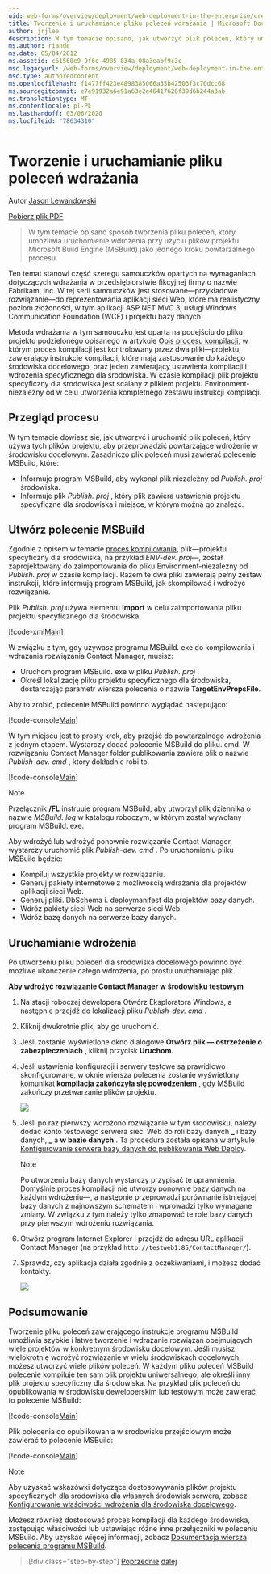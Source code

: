 ```yaml
---
uid: web-forms/overview/deployment/web-deployment-in-the-enterprise/creating-and-running-a-deployment-command-file
title: Tworzenie i uruchamianie pliku poleceń wdrażania | Microsoft Docs
author: jrjlee
description: W tym temacie opisano, jak utworzyć plik poleceń, który umożliwi uruchomienie wdrożenia przy użyciu plików projektu Microsoft Build Engine (MSBuild) jako jednego kroku, ponownie...
ms.author: riande
ms.date: 05/04/2012
ms.assetid: c61560e9-9f6c-4985-834a-08a3eabf9c3c
msc.legacyurl: /web-forms/overview/deployment/web-deployment-in-the-enterprise/creating-and-running-a-deployment-command-file
msc.type: authoredcontent
ms.openlocfilehash: f1477ff423e4898385066a35b42503f3c70dcc68
ms.sourcegitcommit: e7e91932a6e91a63e2e46417626f39d6b244a3ab
ms.translationtype: MT
ms.contentlocale: pl-PL
ms.lasthandoff: 03/06/2020
ms.locfileid: "78634310"
---
```

# <a name="creating-and-running-a-deployment-command-file"></a>Tworzenie i uruchamianie pliku poleceń wdrażania

Autor [Jason Lewandowski](https://github.com/jrjlee)

[Pobierz plik PDF](https://msdnshared.blob.core.windows.net/media/MSDNBlogsFS/prod.evol.blogs.msdn.com/CommunityServer.Blogs.Components.WeblogFiles/00/00/00/63/56/8130.DeployingWebAppsInEnterpriseScenarios.pdf)

> W tym temacie opisano sposób tworzenia pliku poleceń, który umożliwia uruchomienie wdrożenia przy użyciu plików projektu Microsoft Build Engine (MSBuild) jako jednego kroku powtarzalnego procesu.

Ten temat stanowi część szeregu samouczków opartych na wymaganiach dotyczących wdrażania w przedsiębiorstwie fikcyjnej firmy o nazwie Fabrikam, Inc. W tej serii samouczków jest stosowane&#x2014;przykładowe [](the-contact-manager-solution.md) rozwiązanie&#x2014;do reprezentowania aplikacji sieci Web, które ma realistyczny poziom złożoności, w tym aplikacji ASP.NET MVC 3, usługi Windows Communication Foundation (WCF) i projektu bazy danych.

Metoda wdrażania w tym samouczku jest oparta na podejściu do pliku projektu podzielonego opisanego w artykule [Opis procesu kompilacji](understanding-the-build-process.md), w którym proces kompilacji jest kontrolowany przez dwa pliki&#x2014;projektu, zawierający instrukcje kompilacji, które mają zastosowanie do każdego środowiska docelowego, oraz jeden zawierający ustawienia kompilacji i wdrożenia specyficznego dla środowiska. W czasie kompilacji plik projektu specyficzny dla środowiska jest scalany z plikiem projektu Environment-niezależny od w celu utworzenia kompletnego zestawu instrukcji kompilacji.

## <a name="process-overview"></a>Przegląd procesu

W tym temacie dowiesz się, jak utworzyć i uruchomić plik poleceń, który używa tych plików projektu, aby przeprowadzić powtarzające wdrożenie w środowisku docelowym. Zasadniczo plik poleceń musi zawierać polecenie MSBuild, które:

- Informuje program MSBuild, aby wykonał plik niezależny od *Publish. proj* środowiska.
- Informuje plik *Publish. proj* , który plik zawiera ustawienia projektu specyficzne dla środowiska i miejsce, w którym można go znaleźć.

## <a name="create-an-msbuild-command"></a>Utwórz polecenie MSBuild

Zgodnie z opisem w temacie [proces kompilowania](understanding-the-build-process.md), plik&#x2014;projektu specyficzny dla środowiska, na przykład *ENV-dev. proj*&#x2014;, został zaprojektowany do zaimportowania do pliku Environment-niezależny od *Publish. proj* w czasie kompilacji. Razem te dwa pliki zawierają pełny zestaw instrukcji, które informują program MSBuild, jak skompilować i wdrożyć rozwiązanie.

Plik *Publish. proj* używa elementu **Import** w celu zaimportowania pliku projektu specyficznego dla środowiska.

[!code-xml[Main](creating-and-running-a-deployment-command-file/samples/sample1.xml)]

W związku z tym, gdy używasz programu MSBuild. exe do kompilowania i wdrażania rozwiązania Contact Manager, musisz:

- Uruchom program MSBuild. exe w pliku *Publish. proj* .
- Określ lokalizację pliku projektu specyficznego dla środowiska, dostarczając parametr wiersza polecenia o nazwie **TargetEnvPropsFile**.

Aby to zrobić, polecenie MSBuild powinno wyglądać następująco:

[!code-console[Main](creating-and-running-a-deployment-command-file/samples/sample2.cmd)]

W tym miejscu jest to prosty krok, aby przejść do powtarzalnego wdrożenia z jednym etapem. Wystarczy dodać polecenie MSBuild do pliku. cmd. W rozwiązaniu Contact Manager folder publikowania zawiera plik o nazwie *Publish-dev. cmd* , który dokładnie robi to.

[!code-console[Main](creating-and-running-a-deployment-command-file/samples/sample3.cmd)]

> [!NOTE]
> Przełącznik **/FL** instruuje program MSBuild, aby utworzył plik dziennika o nazwie *MSBuild. log* w katalogu roboczym, w którym został wywołany program MSBuild. exe.

Aby wdrożyć lub wdrożyć ponownie rozwiązanie Contact Manager, wystarczy uruchomić plik *Publish-dev. cmd* . Po uruchomieniu pliku MSBuild będzie:

- Kompiluj wszystkie projekty w rozwiązaniu.
- Generuj pakiety internetowe z możliwością wdrażania dla projektów aplikacji sieci Web.
- Generuj pliki. DbSchema i. deploymanifest dla projektów bazy danych.
- Wdróż pakiety sieci Web na serwerze sieci Web.
- Wdróż bazę danych na serwerze bazy danych.

## <a name="run-the-deployment"></a>Uruchamianie wdrożenia

Po utworzeniu pliku poleceń dla środowiska docelowego powinno być możliwe ukończenie całego wdrożenia, po prostu uruchamiając plik.

**Aby wdrożyć rozwiązanie Contact Manager w środowisku testowym**

1. Na stacji roboczej dewelopera Otwórz Eksploratora Windows, a następnie przejdź do lokalizacji pliku *Publish-dev. cmd* .
2. Kliknij dwukrotnie plik, aby go uruchomić.
3. Jeśli zostanie wyświetlone okno dialogowe **Otwórz plik — ostrzeżenie o zabezpieczeniach** , kliknij przycisk **Uruchom**.
4. Jeśli ustawienia konfiguracji i serwery testowe są prawidłowo skonfigurowane, w oknie wiersza polecenia zostanie wyświetlony komunikat **kompilacja zakończyła się powodzeniem** , gdy MSBuild zakończy przetwarzanie plików projektu.

    ![](creating-and-running-a-deployment-command-file/_static/image1.png)
5. Jeśli po raz pierwszy wdrożono rozwiązanie w tym środowisku, należy dodać konto testowego serwera sieci Web do roli bazy danych **\_** i bazy danych, **\_** a **w bazie danych** . Ta procedura została opisana w artykule [Konfigurowanie serwera bazy danych do publikowania Web Deploy](../configuring-server-environments-for-web-deployment/configuring-a-database-server-for-web-deploy-publishing.md).

    > [!NOTE]
    > Po utworzeniu bazy danych wystarczy przypisać te uprawnienia. Domyślnie proces kompilacji nie utworzy ponownie bazy danych na każdym wdrożeniu&#x2014;, a następnie przeprowadzi porównanie istniejącej bazy danych z najnowszym schematem i wprowadzi tylko wymagane zmiany. W związku z tym należy tylko zmapować te role bazy danych przy pierwszym wdrożeniu rozwiązania.
6. Otwórz program Internet Explorer i przejdź do adresu URL aplikacji Contact Manager (na przykład `http://testweb1:85/ContactManager/`).
7. Sprawdź, czy aplikacja działa zgodnie z oczekiwaniami, i możesz dodać kontakty.

    ![](creating-and-running-a-deployment-command-file/_static/image2.png)

## <a name="conclusion"></a>Podsumowanie

Tworzenie pliku poleceń zawierającego instrukcje programu MSBuild umożliwia szybkie i łatwe tworzenie i wdrażanie rozwiązań obejmujących wiele projektów w konkretnym środowisku docelowym. Jeśli musisz wielokrotnie wdrożyć rozwiązanie w wielu środowiskach docelowych, możesz utworzyć wiele plików poleceń. W każdym pliku poleceń MSBuild polecenie kompiluje ten sam plik projektu uniwersalnego, ale określi inny plik projektu specyficzny dla środowiska. Na przykład plik poleceń do opublikowania w środowisku deweloperskim lub testowym może zawierać to polecenie MSBuild:

[!code-console[Main](creating-and-running-a-deployment-command-file/samples/sample4.cmd)]

Plik polecenia do opublikowania w środowisku przejściowym może zawierać to polecenie MSBuild:

[!code-console[Main](creating-and-running-a-deployment-command-file/samples/sample5.cmd)]

> [!NOTE]
> Aby uzyskać wskazówki dotyczące dostosowywania plików projektu specyficznych dla środowiska dla własnych środowisk serwera, zobacz [Konfigurowanie właściwości wdrożenia dla środowiska docelowego](../configuring-server-environments-for-web-deployment/configuring-deployment-properties-for-a-target-environment.md).

Możesz również dostosować proces kompilacji dla każdego środowiska, zastępując właściwości lub ustawiając różne inne przełączniki w poleceniu MSBuild. Aby uzyskać więcej informacji, zobacz [Dokumentacja wiersza polecenia programu MSBuild](https://msdn.microsoft.com/library/ms164311.aspx).

> [!div class="step-by-step"]
> [Poprzednie](deploying-database-projects.md)
> [dalej](manually-installing-web-packages.md)
